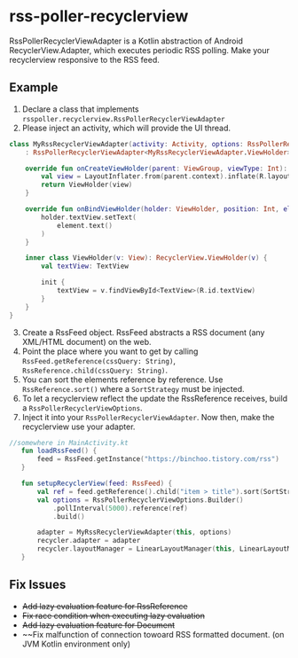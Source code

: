 # rss-poller-recyclerview
RssPollerRecyclerViewAdapter is a Kotlin abstraction of Android RecyclerView.Adapter, which executes periodic RSS polling.
Make your recyclerview responsive to the RSS feed.

## Example
 1. Declare a class that implements `rsspoller.recyclerview.RssPollerRecyclerViewAdapter`
 2. Please inject an activity, which will provide the UI thread.
```kotlin
class MyRssRecyclerViewAdapter(activity: Activity, options: RssPollerRecyclerViewOptions)
    : RssPollerRecyclerViewAdapter<MyRssRecyclerViewAdapter.ViewHolder>(activity, options) {

    override fun onCreateViewHolder(parent: ViewGroup, viewType: Int): ViewHolder {
        val view = LayoutInflater.from(parent.context).inflate(R.layout.layout_rss_viewholder, parent, false)
        return ViewHolder(view)
    }

    override fun onBindViewHolder(holder: ViewHolder, position: Int, element: Element) {
        holder.textView.setText(
            element.text()
        )
    }

    inner class ViewHolder(v: View): RecyclerView.ViewHolder(v) {
        val textView: TextView

        init {
            textView = v.findViewById<TextView>(R.id.textView)
        }
    }
}
```
 3. Create a RssFeed object. RssFeed abstracts a RSS document (any XML/HTML document) on the web.
 4. Point the place where you want to get by calling `RssFeed.getReference(cssQuery: String)`, `RssReference.child(cssQuery: String)`.
 5. You can sort the elements reference by reference. Use `RssReference.sort()` where a `SortStrategy` must be injected.
 6. To let a recyclerview reflect the update the RssReference receives, build a `RssPollerRecyclerViewOptions`.
 6. Inject it into your `RssPollerRecyclerViewAdapter`. Now then, make the recyclerview use your adapter.
 ```kotlin
//somewhere in MainActivity.kt
    fun loadRssFeed() {
        feed = RssFeed.getInstance("https://binchoo.tistory.com/rss")
    }

    fun setupRecyclerView(feed: RssFeed) {
        val ref = feed.getReference().child("item > title").sort(SortStrategy.TextLength(false))
        val options = RssPollerRecyclerViewOptions.Builder()
            .pollInterval(5000).reference(ref)
            .build()

        adapter = MyRssRecyclerViewAdapter(this, options)
        recycler.adapter = adapter
        recycler.layoutManager = LinearLayoutManager(this, LinearLayoutManager.VERTICAL, false)
    }
 ```
## Fix Issues
 - ~~Add lazy evaluation feature for RssReference~~
 - ~~Fix race condition when executing lazy evaluation~~
 - ~~Add lazy evaluation feature for Document~~
 - ~~Fix malfunction of connection towoard RSS formatted document. (on JVM Kotlin environment only)
